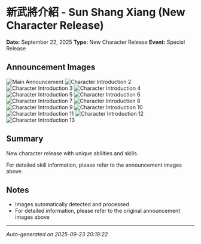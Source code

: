# 新武將介紹 - Sun Shang Xiang (New Character Release)
**Date:** September 22, 2025
**Type:** New Character Release
**Event:** Special Release

## Announcement Images
![Main Announcement](images/01.jpg)
![Character Introduction 2](images/02.jpg)
![Character Introduction 3](images/03.jpg)
![Character Introduction 4](images/04.jpg)
![Character Introduction 5](images/05.jpg)
![Character Introduction 6](images/06.jpg)
![Character Introduction 7](images/07.jpg)
![Character Introduction 8](images/08.jpg)
![Character Introduction 9](images/09.jpg)
![Character Introduction 10](images/10.jpg)
![Character Introduction 11](images/11.jpg)
![Character Introduction 12](images/12.jpg)
![Character Introduction 13](images/13.jpg)

## Summary
New character release with unique abilities and skills.

For detailed skill information, please refer to the announcement images above.

## Notes
- Images automatically detected and processed
- For detailed information, please refer to the original announcement images above

---
*Auto-generated on 2025-09-23 20:18:22*
